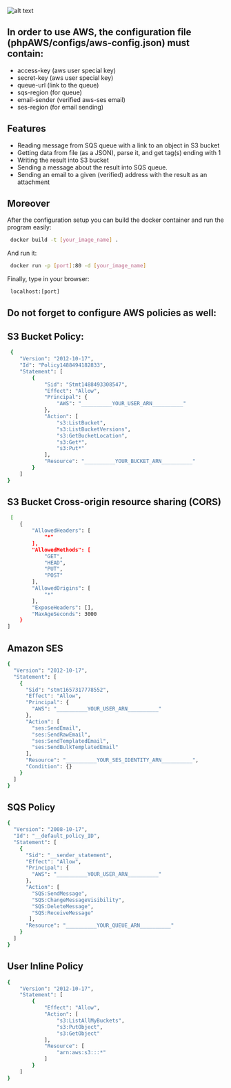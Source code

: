 ![alt text](https://imgur.com/a/9IdQJLf.git)

## In order to use AWS, the configuration file (phpAWS/configs/aws-config.json) must contain:

- access-key (aws user special key)
- secret-key (aws user special key)
- queue-url (link to the queue)
- sqs-region (for queue)
- email-sender (verified aws-ses email)
- ses-region (for email sending)

## Features

- Reading message from SQS queue with a link to an object in S3 bucket
- Getting data from file (as a JSON), parse it, and get tag(s) ending with 1
- Writing the result into S3 bucket
- Sending a message about the result into SQS queue.
- Sending an email to a given (verified) address with the result as an attachment

## Moreover
After the configuration setup you can build the docker container and run the program
easily:
```sh
 docker build -t [your_image_name] .
```
And run it:
```sh
 docker run -p [port]:80 -d [your_image_name]
```
Finally, type in your browser:
```sh
 localhost:[port]
```

## Do not forget to configure AWS policies as well:
## S3 Bucket Policy:
```sh
 {
    "Version": "2012-10-17",
    "Id": "Policy1488494182833",
    "Statement": [
        {
            "Sid": "Stmt1488493308547",
            "Effect": "Allow",
            "Principal": {
                "AWS": "__________YOUR_USER_ARN__________"
            },
            "Action": [
                "s3:ListBucket",
                "s3:ListBucketVersions",
                "s3:GetBucketLocation",
                "s3:Get*",
                "s3:Put*"
            ],
            "Resource": "__________YOUR_BUCKET_ARN__________"
        }
    ]
}
```

## S3 Bucket Cross-origin resource sharing (CORS)
```sh
 [
    {
        "AllowedHeaders": [
            "*"
        ],
        "AllowedMethods": [
            "GET",
            "HEAD",
            "PUT",
            "POST"
        ],
        "AllowedOrigins": [
            "*"
        ],
        "ExposeHeaders": [],
        "MaxAgeSeconds": 3000
    }
]
```

## Amazon SES
```sh
{
  "Version": "2012-10-17",
  "Statement": [
    {
      "Sid": "stmt1657317778552",
      "Effect": "Allow",
      "Principal": {
        "AWS": "__________YOUR_USER_ARN__________"
      },
      "Action": [
        "ses:SendEmail",
        "ses:SendRawEmail",
        "ses:SendTemplatedEmail",
        "ses:SendBulkTemplatedEmail"
      ],
      "Resource": "__________YOUR_SES_IDENTITY_ARN__________",
      "Condition": {}
    }
  ]
}
```

## SQS Policy 
```sh
{
  "Version": "2008-10-17",
  "Id": "__default_policy_ID",
  "Statement": [
    {
      "Sid": "__sender_statement",
      "Effect": "Allow",
      "Principal": {
        "AWS": "__________YOUR_USER_ARN__________"
      },
      "Action": [
        "SQS:SendMessage",
        "SQS:ChangeMessageVisibility",
        "SQS:DeleteMessage",
        "SQS:ReceiveMessage"
       ],
      "Resource": "__________YOUR_QUEUE_ARN__________"
    }
  ]
}
```

## User Inline Policy
```sh
{
    "Version": "2012-10-17",
    "Statement": [
        {
            "Effect": "Allow",
            "Action": [
                "s3:ListAllMyBuckets",
                "s3:PutObject",
                "s3:GetObject"
            ],
            "Resource": [
                "arn:aws:s3:::*"
            ]
        }
    ]
}
```
